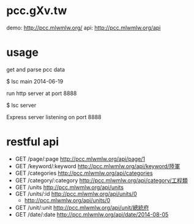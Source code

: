 pcc.gXv.tw
===
demo: http://pcc.mlwmlw.org/
api: http://pcc.mlwmlw.org/api

usage
===
get and parse pcc data

  $ lsc main 2014-06-19

run http server at port 8888

  $ lsc server
  
  Express server listening on port 8888

restful api 
===
* GET /page/:page http://pcc.mlwmlw.org/api/page/1
* GET /keyword/:keyword http://pcc.mlwmlw.org/api/keyword/陸軍 
* GET /categories http://pcc.mlwmlw.org/api/categories
* GET /category/:category http://pcc.mlwmlw.org/api/category/工程類
* GET /units http://pcc.mlwmlw.org/api/units
* GET /units/:id http://pcc.mlwmlw.org/api/units/0 
  * http://pcc.mlwmlw.org/api/units/0  
* GET /unit/:unit http://pcc.mlwmlw.org/api/unit/總統府
* GET /date/:date http://pcc.mlwmlw.org/api/date/2014-08-05
